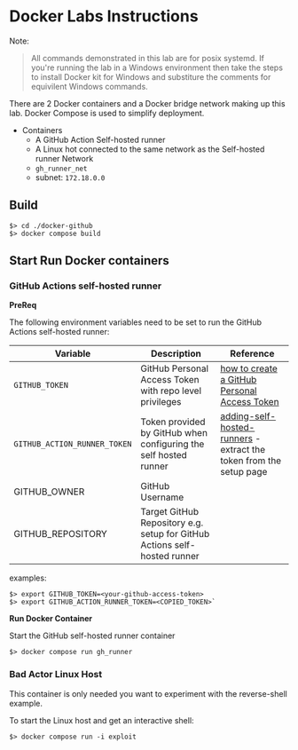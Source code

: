 # Docker Labs Instructions

Note:
> All commands demonstrated in this lab are for posix systemd. If you're running the lab in a Windows environment then take the steps to install Docker kit for Windows and substiture the comments for equivilent Windows commands.

There are 2 Docker containers and a Docker bridge network making up this lab. Docker Compose is used to simplify deployment.

- Containers
  - A GitHub Action Self-hosted runner
  - A Linux hot connected to the same network as the Self-hosted runner
Network
  - `gh_runner_net`
  - subnet: `172.18.0.0`

## Build

```shell
$> cd ./docker-github
$> docker compose build
```

## Start Run Docker containers

### GitHub Actions self-hosted runner

**PreReq**

The following environment variables need to be set to run the GitHub Actions self-hosted runner:

| Variable | Description | Reference |
|-|-|-|
| `GITHUB_TOKEN` | GitHub Personal Access Token with repo level privileges | [how to create a GitHub Personal Access Token](https://docs.github.com/en/authentication/keeping-your-account-and-data-secure/creating-a-personal-access-token) |
| `GITHUB_ACTION_RUNNER_TOKEN` | Token provided by GitHub when configuring the self hosted runner| [adding-self-hosted-runners](https://docs.github.com/en/actions/hosting-your-own-runners/adding-self-hosted-runners) - extract the token from the setup page |
| GITHUB_OWNER | GitHub Username | |
| GITHUB_REPOSITORY | Target GitHub Repository e.g. setup for GitHub Actions self-hosted runner ||

examples:

```shell
$> export GITHUB_TOKEN=<your-github-access-token>
$> export GITHUB_ACTION_RUNNER_TOKEN=<COPIED_TOKEN>`
```

**Run Docker Container**

Start the GitHub self-hosted runner container

```shell
$> docker compose run gh_runner
```

### Bad Actor Linux Host

This container is only needed you want to experiment with the reverse-shell example.

To start the Linux host and get an interactive shell:

```shell
$> docker compose run -i exploit
```
